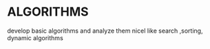 # ALGORITHMS
develop basic algorithms and analyze them nicel like search ,sorting, dynamic algorithms
